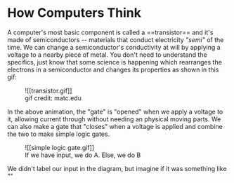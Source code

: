 # How Computers Think

A computer's most basic component is called a ==transistor== and it's made of semiconductors -- materials that conduct electricity *"semi"* of the time. We can change a semiconductor's conductivity at will by applying a voltage to a nearby piece of metal. You don't need to understand the specifics, just know that some science is happening which rearranges the electrons in a semiconductor and changes its properties as shown in this gif:

<figure markdown>
![[transistor.gif]]
<figcaption>gif credit: matc.edu</figcaption>
</figure>

In the above animation, the "gate" is "opened" when we apply a voltage to it, allowing current through without needing an physical moving parts. We can also make a gate that "closes" when a voltage is applied and combine the two to make simple logic gates.

<figure markdown>
![[simple logic gate.gif]]
<figcaption>If we have input, we do A. Else, we do B</figcaption>
</figure>

We didn't label our input in the diagram, but imagine if it was something like ""